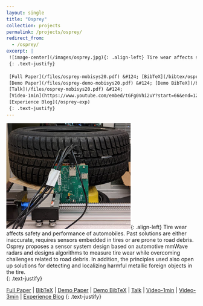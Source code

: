 ```yaml
---
layout: single
title: "Osprey"
collection: projects
permalink: /projects/osprey/
redirect_from: 
  - /osprey/
excerpt: |
 ![image-center](/images/osprey.jpg){: .align-left} Tire wear affects safety and performance of automobiles. Past solutions are either inaccurate, requires sensors embedded in tires or are prone to road debris. Osprey proposes a sensor system design based on automotive mmWave radars and designs algorithms to measure tire wear while overcoming challenges related to road debris. In addition, the principles used also open up solutions for detecting and localizing harmful metallic foreign objects in the tire.  
 {: .text-justify}

 [Full Paper](/files/osprey-mobisys20.pdf) &#124; [BibTeX](/bibtex/osprey-mobisys20.html) &#124;
 [Demo Paper](/files/osprey-demo-mobisys20.pdf) &#124; [Demo BibTeX](/bibtex/osprey-demo-mobisys20.html) &#124;
 [Talk](/files/osprey-mobisys20.pdf) &#124;
 [Video-1min](https://www.youtube.com/embed/tGFg0Vhi2uY?start=66&end=127) &#124; [Video-3min](https://www.youtube.com/watch?v=jhasOfGaS5w) &#124;
 [Experience Blog](/osprey-exp)
 {: .text-justify}
---
```

 ![image-center](/images/osprey.jpg){: .align-left} Tire wear affects safety and performance of automobiles. Past solutions are either inaccurate, requires sensors embedded in tires or are prone to road debris. Osprey proposes a sensor system design based on automotive mmWave radars and designs algorithms to measure tire wear while overcoming challenges related to road debris. In addition, the principles used also open up solutions for detecting and localizing harmful metallic foreign objects in the tire.  
 {: .text-justify}

 [Full Paper](/files/osprey-mobisys20.pdf) &#124; [BibTeX](/bibtex/osprey-mobisys20.html) &#124;
 [Demo Paper](/files/osprey-demo-mobisys20.pdf) &#124; [Demo BibTeX](/bibtex/osprey-demo-mobisys20.html) &#124;
 [Talk](/files/osprey-mobisys20.pdf) &#124;
 [Video-1min](https://www.youtube.com/embed/tGFg0Vhi2uY?start=66&end=127) &#124; [Video-3min](https://www.youtube.com/watch?v=jhasOfGaS5w) &#124;
 [Experience Blog](/osprey-exp)
 {: .text-justify}